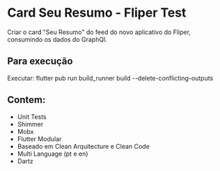 # Card Seu Resumo - Fliper Test

Criar o card "Seu Resumo" do feed do novo aplicativo do Fliper, consumindo os dados do GraphQl.

## Para execução

Executar: flutter pub run build_runner build --delete-conflicting-outputs

## Contem:

- Unit Tests
- Shimmer
- Mobx
- Flutter Modular
- Baseado em Clean Arquitecture e Clean Code
- Multi Language (pt e en)
- Dartz
